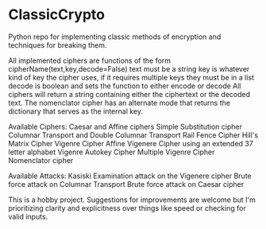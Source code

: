 # ClassicCrypto
Python repo for implementing classic methods of encryption and techniques for breaking them.

All implemented ciphers are functions of the form cipherName(text,key,decode=False)
  text must be a string
  key is whatever kind of key the cipher uses, if it requires multiple keys they must be in a list
  decode is boolean and sets the function to either encode or decode
All ciphers will return a string containing either the ciphertext or the decoded text.
The nomenclator cipher has an alternate mode that returns the dictionary that serves as the internal key.

Available Ciphers:
Caesar and Affine ciphers
Simple Substitution cipher
Columnar Transport and Double Columnar Transport
Rail Fence Cipher
Hill's Matrix Cipher
Vigenre Cipher
Affine Vigenere Cipher using an extended 37 letter alphabet
Vigenre Autokey Cipher
Multiple Vigenre Cipher
Nomenclator cipher

Available Attacks:
Kasiski Examination attack on the Vigenere cipher
Brute force attack on Columnar Transport
Brute force attack on Caesar cipher


This is a hobby project. Suggestions for improvements are welcome but I'm prioritizing clarity and explicitness over things like speed or checking for valid inputs.
